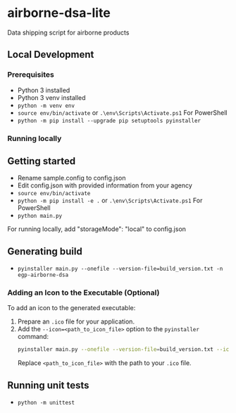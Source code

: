 # airborne-dsa-lite

Data shipping script for airborne products

## Local Development

### Prerequisites

- Python 3 installed
- Python 3 venv installed
- `python -m venv env`
- `source env/bin/activate` or `.\env\Scripts\Activate.ps1` For PowerShell
- `python -m pip install --upgrade pip setuptools pyinstaller`

### Running locally

## Getting started

- Rename sample.config to config.json
- Edit config.json with provided information from your agency
- `source env/bin/activate`
- `python -m pip install -e .` or `.\env\Scripts\Activate.ps1` For PowerShell
- `python main.py`

For running locally, add "storageMode": "local" to config.json

## Generating build
- `pyinstaller main.py --onefile --version-file=build_version.txt -n egp-airborne-dsa`

### Adding an Icon to the Executable (Optional)

To add an icon to the generated executable:

1. Prepare an `.ico` file for your application.
2. Add the `--icon=<path_to_icon_file>` option to the `pyinstaller` command:
    ```bash
    pyinstaller main.py --onefile --version-file=build_version.txt --icon=<path_to_icon_file> -n egp-airborne-dsa
    ```
    Replace `<path_to_icon_file>` with the path to your `.ico` file.

## Running unit tests

- `python -m unittest`

